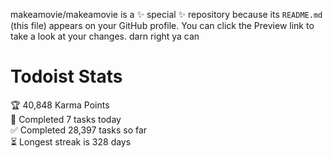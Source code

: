 makeamovie/makeamovie is a ✨ special ✨ repository because its `README.md` (this file) appears on your GitHub profile.
You can click the Preview link to take a look at your changes. darn right ya can

# Todoist Stats

<!-- TODO-IST:START -->
🏆  40,848 Karma Points           
🌸  Completed 7 tasks today           
✅  Completed 28,397 tasks so far           
⏳  Longest streak is 328 days
<!-- TODO-IST:END -->